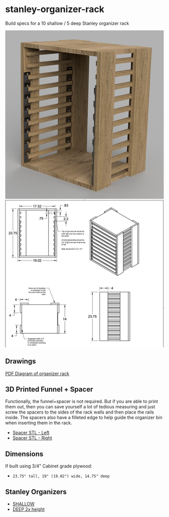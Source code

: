 # stanley-organizer-rack
Build specs for a 10 shallow / 5 deep Stanley organizer rack

![3D rendering of organizer rack](./assets/stanley-organizer-rack-render_v1.png)
![Diagram of organizer rack](./assets/stanley-organizer-rack-diagram.jpg)

## Drawings
[PDF Diagram of organizer rack](./assets/stanley-organizer-rack.pdf)

## 3D Printed Funnel + Spacer

Functionally, the funnel+spacer is not required.  But if you are able to print them out, then you can save yourself a lot of tedious measuring and just
screw the spacers to the sides of the rack walls and then place the rails inside.  The spacers also have a filleted edge to help guide the organizer bin when inserting them in the rack.

- [Spacer STL - Left](./assets/Rail-spacer-4-up-Left.stl)
- [Spacer STL - Right](./assets/Rail-spacer-4-up-Right.stl)

## Dimensions

If built using 3/4" Cabinet grade plywood:
* `23.75" tall, 19" (19.02") wide, 14.75" deep`

## Stanley Organizers

- [SHALLOW](https://www.homedepot.com/p/Stanley-25-Compartment-Shallow-Pro-Small-Parts-Organizer-014725R/203707065)
- [DEEP 2x height](https://www.homedepot.com/p/Stanley-10-Compartment-Deep-Pro-Small-Parts-Organizer-014710R/100375900)
